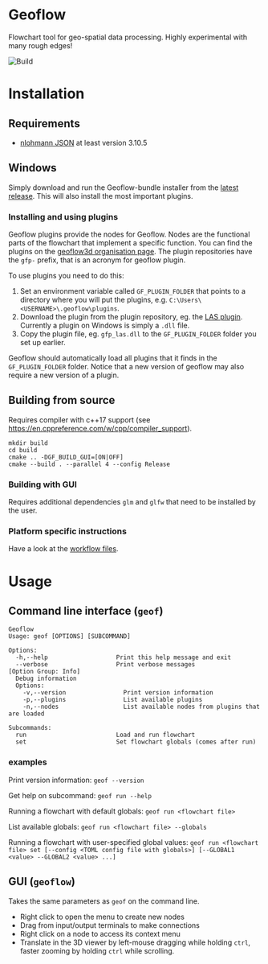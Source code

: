 # Geoflow
Flowchart tool for geo-spatial data processing. Highly experimental with many rough edges!

![Build](https://github.com/geoflow3d/geoflow/workflows/Build/badge.svg)

# Installation
## Requirements
+ [nlohmann JSON](https://github.com/nlohmann/json/releases) at least version 3.10.5

## Windows
Simply download and run the Geoflow-bundle installer from the [latest release](https://github.com/geoflow3d/geoflow-bundle/releases/latest). This will also install the most important plugins.

### Installing and using plugins
Geoflow plugins provide the nodes for Geoflow. Nodes are the functional parts of the flowchart that implement a specific function. You can find the plugins on the [geoflow3d organisation page](https://github.com/geoflow3d). The plugin repositories have the `gfp-` prefix, that is an acronym for geoflow plugin.

To use plugins you need to do this:

1. Set an environment variable called `GF_PLUGIN_FOLDER` that points to a directory where you will put the plugins, e.g. `C:\Users\<USERNAME>\.geoflow\plugins`.
2. Download the plugin from the plugin repository, eg. the [LAS plugin](https://github.com/geoflow3d/gfp-las/releases/latest). Currently a plugin on Windows is simply a `.dll` file.
3. Copy the plugin file, eg. `gfp_las.dll` to the `GF_PLUGIN_FOLDER` folder you set up earlier.

Geoflow should automatically load all plugins that it finds in the `GF_PLUGIN_FOLDER` folder. Notice that a new version of geoflow may also require a new version of a plugin.

## Building from source
Requires compiler with c++17 support  (see https://en.cppreference.com/w/cpp/compiler_support).

```
mkdir build
cd build
cmake .. -DGF_BUILD_GUI=[ON|OFF]
cmake --build . --parallel 4 --config Release
```

### Building with GUI
Requires additional dependencies `glm` and `glfw` that need to be installed by the user.

### Platform specific instructions
Have a look at the [workflow files](https://github.com/tudelft3d/geoflow/tree/master/.github/workflows).

# Usage
## Command line interface (`geof`)
```
Geoflow
Usage: geof [OPTIONS] [SUBCOMMAND]

Options:
  -h,--help                   Print this help message and exit
  --verbose                   Print verbose messages
[Option Group: Info]
  Debug information
  Options:
    -v,--version                Print version information
    -p,--plugins                List available plugins
    -n,--nodes                  List available nodes from plugins that are loaded

Subcommands:
  run                         Load and run flowchart
  set                         Set flowchart globals (comes after run)

```
### examples
Print version information:
`geof --version`

Get help on subcommand:
`geof run --help`

Running a flowchart with default globals:
`geof run <flowchart file>`

List available globals:
`geof run <flowchart file> --globals`

Running a flowchart with user-specified global values:
`geof run <flowchart file> set [--config <TOML config file with globals>] [--GLOBAL1 <value> --GLOBAL2 <value> ...]`


## GUI (`geoflow`)
Takes the same parameters as `geof` on the command line.

- Right click to open the menu to create new nodes
- Drag from input/output terminals to make connections
- Right click on a node to access its context menu
- Translate in the 3D viewer by left-mouse dragging while holding `ctrl`, faster zooming by holding `ctrl` while scrolling.